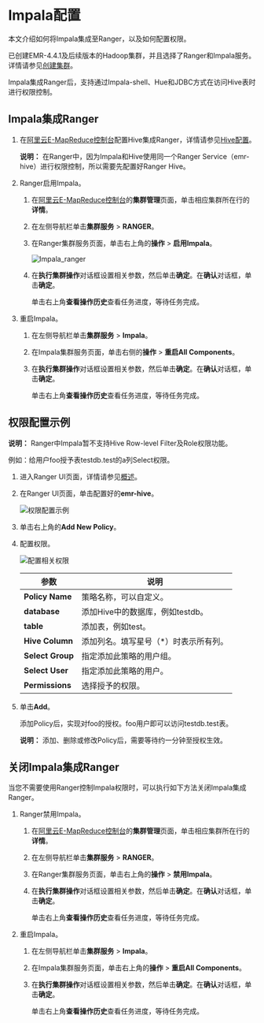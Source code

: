 # Impala配置

本文介绍如何将Impala集成至Ranger，以及如何配置权限。

已创建EMR-4.4.1及后续版本的Hadoop集群，并且选择了Ranger和Impala服务。详情请参见[创建集群](/cn.zh-CN/集群管理/集群配置/创建集群.md)。

Impala集成Ranger后，支持通过Impala-shell、Hue和JDBC方式在访问Hive表时进行权限控制。

## Impala集成Ranger

1.  在[阿里云E-MapReduce控制台](https://emr.console.aliyun.com/)配置Hive集成Ranger，详情请参见[Hive配置](/cn.zh-CN/集群类型/Hadoop集群/Ranger/组件集成/Hive配置.md)。

    **说明：** 在Ranger中，因为Impala和Hive使用同一个Ranger Service（emr-hive）进行权限控制，所以需要先配置好Ranger Hive。

2.  Ranger启用Impala。

    1.  在[阿里云E-MapReduce控制台](https://emr.console.aliyun.com/)的**集群管理**页面，单击相应集群所在行的**详情**。

    2.  在左侧导航栏单击**集群服务** \> **RANGER**。

    3.  在Ranger集群服务页面，单击右上角的**操作** \> **启用Impala**。

        ![Impala_ranger](https://static-aliyun-doc.oss-accelerate.aliyuncs.com/assets/img/zh-CN/3769623061/p175357.png)

    4.  在**执行集群操作**对话框设置相关参数，然后单击**确定**。在**确认**对话框，单击**确定**。

        单击右上角**查看操作历史**查看任务进度，等待任务完成。

3.  重启Impala。

    1.  在左侧导航栏单击**集群服务** \> **Impala**。

    2.  在Impala集群服务页面，单击右侧的**操作** \> **重启All Components**。

    3.  在**执行集群操作**对话框设置相关参数，然后单击**确定**。在**确认**对话框，单击**确定**。

        单击右上角**查看操作历史**查看任务进度，等待任务完成。


## 权限配置示例

**说明：** Ranger中Impala暂不支持Hive Row-level Filter及Role权限功能。

例如：给用户foo授予表testdb.test的a列Select权限。

1.  进入Ranger UI页面，详情请参见[概述](/cn.zh-CN/集群类型/Hadoop集群/Ranger/概述.md)。

2.  在Ranger UI页面，单击配置好的**emr-hive**。

    ![权限配置示例](https://static-aliyun-doc.oss-accelerate.aliyuncs.com/assets/img/zh-CN/3370108951/p11509.png)

3.  单击右上角的**Add New Policy**。

4.  配置权限。

    ![配置相关权限](https://static-aliyun-doc.oss-accelerate.aliyuncs.com/assets/img/zh-CN/2814027951/p11510.png)

    |参数|说明|
    |--|--|
    |**Policy Name**|策略名称，可以自定义。|
    |**database**|添加Hive中的数据库，例如testdb。|
    |**table**|添加表，例如test。|
    |**Hive Column**|添加列名。填写星号（\*）时表示所有列。|
    |**Select Group**|指定添加此策略的用户组。|
    |**Select User**|指定添加此策略的用户。|
    |**Permissions**|选择授予的权限。|

5.  单击**Add**。

    添加Policy后，实现对foo的授权。foo用户即可以访问testdb.test表。

    **说明：** 添加、删除或修改Policy后，需要等待约一分钟至授权生效。


## 关闭Impala集成Ranger

当您不需要使用Ranger控制Impala权限时，可以执行如下方法关闭Impala集成Ranger。

1.  Ranger禁用Impala。

    1.  在[阿里云E-MapReduce控制台](https://emr.console.aliyun.com/)的**集群管理**页面，单击相应集群所在行的**详情**。

    2.  在左侧导航栏单击**集群服务** \> **RANGER**。

    3.  在Ranger集群服务页面，单击右上角的**操作** \> **禁用Impala**。

    4.  在**执行集群操作**对话框设置相关参数，然后单击**确定**。在**确认**对话框，单击**确定**。

        单击右上角**查看操作历史**查看任务进度，等待任务完成。

2.  重启Impala。

    1.  在左侧导航栏单击**集群服务** \> **Impala**。

    2.  在Impala集群服务页面，单击右上角的**操作** \> **重启All Components**。

    3.  在**执行集群操作**对话框设置相关参数，然后单击**确定**。在**确认**对话框，单击**确定**。

        单击右上角**查看操作历史**查看任务进度，等待任务完成。


